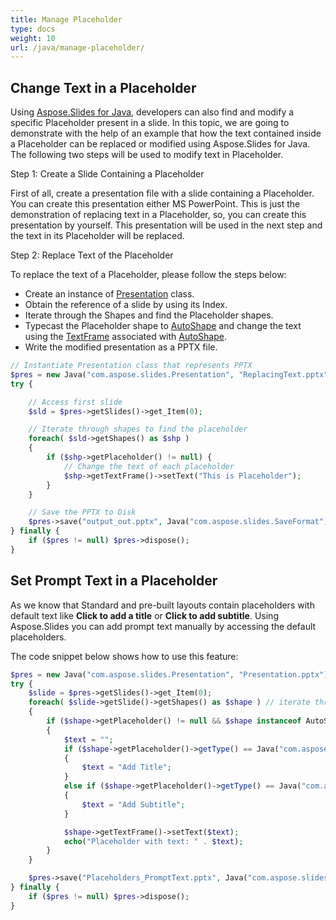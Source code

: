 ```yaml
---
title: Manage Placeholder
type: docs
weight: 10
url: /java/manage-placeholder/
---
```


## **Change Text in a Placeholder**
Using [Aspose.Slides for Java](/slides/java/), developers can also find and modify a specific Placeholder present in a slide. In this topic, we are going to demonstrate with the help of an example that how the text contained inside a Placeholder can be replaced or modified using Aspose.Slides for Java. The following two steps will be used to modify text in Placeholder.

Step 1: Create a Slide Containing a Placeholder

First of all, create a presentation file with a slide containing a Placeholder. You can create this presentation either MS PowerPoint. This is just the demonstration of replacing text in a Placeholder, so, you can create this presentation by yourself. This presentation will be used in the next step and the text in its Placeholder will be replaced.

Step 2: Replace Text of the Placeholder

To replace the text of a Placeholder, please follow the steps below:

- Create an instance of [Presentation](https://apireference.aspose.com/slides/java/com.aspose.slides/Presentation) class.
- Obtain the reference of a slide by using its Index.
- Iterate through the Shapes and find the Placeholder shapes.
- Typecast the Placeholder shape to [AutoShape](https://apireference.aspose.com/slides/java/com.aspose.slides/AutoShape) and change the text using the [TextFrame](https://apireference.aspose.com/slides/java/com.aspose.slides/TextFrame) associated with [AutoShape](https://apireference.aspose.com/slides/java/com.aspose.slides/IAutoShape).
- Write the modified presentation as a PPTX file.

```php
// Instantiate Presentation class that represents PPTX
$pres = new Java("com.aspose.slides.Presentation", "ReplacingText.pptx");
try {

    // Access first slide
    $sld = $pres->getSlides()->get_Item(0);

    // Iterate through shapes to find the placeholder
    foreach( $sld->getShapes() as $shp ) 
    {
        if ($shp->getPlaceholder() != null) {
            // Change the text of each placeholder
            $shp->getTextFrame()->setText("This is Placeholder");
        }
    }

    // Save the PPTX to Disk
    $pres->save("output_out.pptx", Java("com.aspose.slides.SaveFormat")->Pptx);
} finally {
    if ($pres != null) $pres->dispose();
}
```

## **Set Prompt Text in a Placeholder**
As we know that Standard and pre-built layouts contain placeholders with default text like **Click to add a title** or **Click to add subtitle**. Using Aspose.Slides you can add prompt text manually by accessing the default placeholders.

The code snippet below shows how to use this feature:

```php
$pres = new Java("com.aspose.slides.Presentation", "Presentation.pptx");
try {
    $slide = $pres->getSlides()->get_Item(0);
    foreach( $slide->getSlide()->getShapes() as $shape ) // iterate through the slide
    {
        if ($shape->getPlaceholder() != null && $shape instanceof AutoShape)
        {
            $text = "";
            if ($shape->getPlaceholder()->getType() == Java("com.aspose.slides.PlaceholderType")->CenteredTitle) //PowerPoint displays "Click to add title". 
            {
                $text = "Add Title";
            }
            else if ($shape->getPlaceholder()->getType() == Java("com.aspose.slides.PlaceholderType")->Subtitle) //add subtitle.
            {
                $text = "Add Subtitle";
            }

            $shape->getTextFrame()->setText($text);
            echo("Placeholder with text: " . $text);
        }
    }

    $pres->save("Placeholders_PromptText.pptx", Java("com.aspose.slides.SaveFormat")->Pptx);
} finally {
    if ($pres != null) $pres->dispose();
}
```
